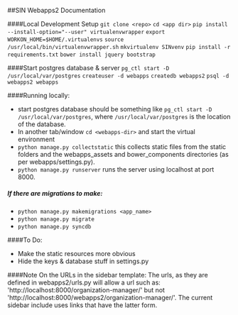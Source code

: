 ##SIN Webapps2 Documentation

####Local Development Setup
`git clone <repo>`
`cd <app dir>`
`pip install --install-option="--user" virtualenvwrapper`
`export WORKON_HOME=$HOME/.virtualenvs`
`source /usr/local/bin/virtualenvwrapper.sh`
`mkvirtualenv SINvenv`
`pip install -r requirements.txt`
`bower install jquery bootstrap`

####Start postgres database & server
`pg_ctl start -D /usr/local/var/postgres`
`createuser -d webapps`
`createdb webapps2`
`psql -d webapps2 webapps`

####Running locally:
  * start postgres database should be something like `pg_ctl start -D /usr/local/var/postgres`, where `/usr/local/var/postgres` is the location of the database. 
  * In another tab/window `cd <webapps-dir>` and start the virtual environment
  * `python manage.py collectstatic` this collects static files from the static folders and the webapps_assets and bower_components directories (as per webapps/settings.py).
  * `python manage.py runserver` runs the server using localhost at port 8000.  

##### If there are migrations to make:
  * `python manage.py makemigrations <app_name>`
  * `python manage.py migrate`
  * `python manage.py syncdb`

  
####To Do:
* Make the static resources more obvious
* Hide the keys & database stuff in settings.py

####Note On the URLs in the sidebar template:
The urls, as they are defined in webapps2/urls.py will allow a url such as: 'http://localhost:8000/organization-manager/' but not 'http://localhost:8000/webapps2/organization-manager/'. The current sidebar include uses links that have the latter form. 


